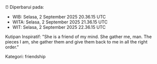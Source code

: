 ⏰ Diperbarui pada:
- WIB: Selasa, 2 September 2025 20.36.15 UTC
- WITA: Selasa, 2 September 2025 21.36.15 UTC
- WIT: Selasa, 2 September 2025 22.36.15 UTC

Kutipan Inspiratif:
"She is a friend of my mind. She gather me, man. The pieces I am, she gather them and give them back to me in all the right order."


Kategori: friendship


